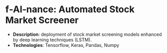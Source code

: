 # f‑AI‑nance: Automated Stock Market Screener

- **Description**: deployment of stock market screening models enhanced by deep learning techniques (LSTM).
-  **Technologies**: Tensorflow, Keras, Pandas, Numpy